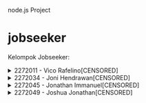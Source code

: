 
node.js Project


# jobseeker
Kelompok Jobseeker:
<details>
  <summary>2272011 - Vico Rafelino[CENSORED]</summary>
  2272011 - Vico Rafelino
</details>

<details>
  <summary>2272034 - Joni Hendrawan[CENSORED]</summary>
  2272034 - Joni Hendrawan
</details>

<details>
  <summary>2272045 - Jonathan Immanuel[CENSORED]</summary>
  2272045 - Jonathan Immanuel
</details>

<details>
  <summary>2272049 - Joshua Jonathan[CENSORED]</summary>
  2272049 - Joshua Jonathan
</details>
